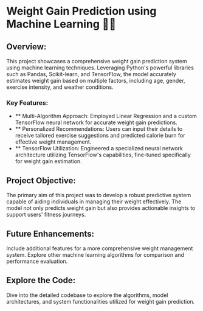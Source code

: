 # Weight Gain Prediction using Machine Learning 🤖💡
## Overview:
This project showcases a comprehensive weight gain prediction system using machine learning techniques. Leveraging Python's powerful libraries such as Pandas, Scikit-learn, and TensorFlow, the model accurately estimates weight gain based on multiple factors, including age, gender, exercise intensity, and weather conditions.
### Key Features:
- ** Multi-Algorithm Approach: Employed Linear Regression and a custom TensorFlow neural network for accurate weight gain predictions.
- ** Personalized Recommendations: Users can input their details to receive tailored exercise suggestions and predicted calorie burn for effective weight management.
- ** TensorFlow Utilization: Engineered a specialized neural network architecture utilizing TensorFlow's capabilities, fine-tuned specifically for weight gain estimation.
## Project Objective:
The primary aim of this project was to develop a robust predictive system capable of aiding individuals in managing their weight effectively. The model not only predicts weight gain but also provides actionable insights to support users' fitness journeys.
## Future Enhancements:
Include additional features for a more comprehensive weight management system.
Explore other machine learning algorithms for comparison and performance evaluation.
## Explore the Code:
Dive into the detailed codebase to explore the algorithms, model architectures, and system functionalities utilized for weight gain prediction.
